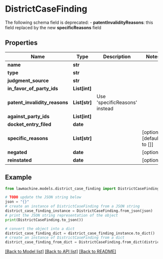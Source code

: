 # DistrictCaseFinding

The following schema field is deprecated: - **patentInvalidityReasons**: this field replaced by the new **specificReasons** field

## Properties

Name | Type | Description | Notes
------------ | ------------- | ------------- | -------------
**name** | **str** |  | 
**type** | **str** |  | 
**judgment_source** | **str** |  | 
**in_favor_of_party_ids** | **List[int]** |  | 
**patent_invalidity_reasons** | **List[str]** | Use &#39;specificReasons&#39; instead | 
**against_party_ids** | **List[int]** |  | 
**docket_entry_filed** | **date** |  | 
**specific_reasons** | **List[str]** |  | [optional] [default to []]
**negated** | **date** |  | [optional] 
**reinstated** | **date** |  | [optional] 

## Example

```python
from lawmachine.models.district_case_finding import DistrictCaseFinding

# TODO update the JSON string below
json = "{}"
# create an instance of DistrictCaseFinding from a JSON string
district_case_finding_instance = DistrictCaseFinding.from_json(json)
# print the JSON string representation of the object
print(DistrictCaseFinding.to_json())

# convert the object into a dict
district_case_finding_dict = district_case_finding_instance.to_dict()
# create an instance of DistrictCaseFinding from a dict
district_case_finding_from_dict = DistrictCaseFinding.from_dict(district_case_finding_dict)
```
[[Back to Model list]](../README.md#documentation-for-models) [[Back to API list]](../README.md#documentation-for-api-endpoints) [[Back to README]](../README.md)


